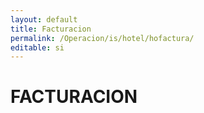 ```yaml
---
layout: default
title: Facturacion
permalink: /Operacion/is/hotel/hofactura/
editable: si
---
```


# FACTURACION

